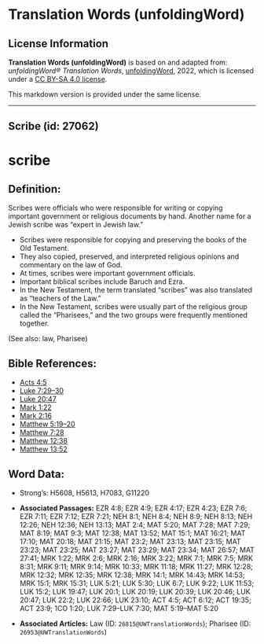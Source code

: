 # Translation Words (unfoldingWord)

## License Information

**Translation Words (unfoldingWord)** is based on and adapted from: _unfoldingWord® Translation Words_, [unfoldingWord](https://unfoldingword.org/utw), 2022, which is licensed under a [CC BY-SA 4.0 license](https://creativecommons.org/licenses/by-sa/4.0/legalcode.en).

This markdown version is provided under the same license.



--------------------------------

## Scribe (id: 27062)

scribe
======

Definition:
-----------

Scribes were officials who were responsible for writing or copying important government or religious documents by hand. Another name for a Jewish scribe was “expert in Jewish law.”

* Scribes were responsible for copying and preserving the books of the Old Testament.
* They also copied, preserved, and interpreted religious opinions and commentary on the law of God.
* At times, scribes were important government officials.
* Important biblical scribes include Baruch and Ezra.
* In the New Testament, the term translated “scribes” was also translated as “teachers of the Law.”
* In the New Testament, scribes were usually part of the religious group called the “Pharisees,” and the two groups were frequently mentioned together.

(See also: law, Pharisee)

Bible References:
-----------------

* [Acts 4:5](https://ref.ly/Acts4:5)
* [Luke 7:29–30](https://ref.ly/Luke7:29-Luke7:30)
* [Luke 20:47](https://ref.ly/Luke20:47)
* [Mark 1:22](https://ref.ly/Mark1:22)
* [Mark 2:16](https://ref.ly/Mark2:16)
* [Matthew 5:19–20](https://ref.ly/Matt5:19-Matt5:20)
* [Matthew 7:28](https://ref.ly/Matt7:28)
* [Matthew 12:38](https://ref.ly/Matt12:38)
* [Matthew 13:52](https://ref.ly/Matt13:52)

Word Data:
----------

* Strong’s: H5608, H5613, H7083, G11220

* **Associated Passages:** EZR 4:8; EZR 4:9; EZR 4:17; EZR 4:23; EZR 7:6; EZR 7:11; EZR 7:12; EZR 7:21; NEH 8:1; NEH 8:4; NEH 8:9; NEH 8:13; NEH 12:26; NEH 12:36; NEH 13:13; MAT 2:4; MAT 5:20; MAT 7:28; MAT 7:29; MAT 8:19; MAT 9:3; MAT 12:38; MAT 13:52; MAT 15:1; MAT 16:21; MAT 17:10; MAT 20:18; MAT 21:15; MAT 23:2; MAT 23:13; MAT 23:15; MAT 23:23; MAT 23:25; MAT 23:27; MAT 23:29; MAT 23:34; MAT 26:57; MAT 27:41; MRK 1:22; MRK 2:6; MRK 2:16; MRK 3:22; MRK 7:1; MRK 7:5; MRK 8:31; MRK 9:11; MRK 9:14; MRK 10:33; MRK 11:18; MRK 11:27; MRK 12:28; MRK 12:32; MRK 12:35; MRK 12:38; MRK 14:1; MRK 14:43; MRK 14:53; MRK 15:1; MRK 15:31; LUK 5:21; LUK 5:30; LUK 6:7; LUK 9:22; LUK 11:53; LUK 15:2; LUK 19:47; LUK 20:1; LUK 20:19; LUK 20:39; LUK 20:46; LUK 20:47; LUK 22:2; LUK 22:66; LUK 23:10; ACT 4:5; ACT 6:12; ACT 19:35; ACT 23:9; 1CO 1:20; LUK 7:29–LUK 7:30; MAT 5:19–MAT 5:20
* **Associated Articles:** Law (ID: `26815@UWTranslationWords`); Pharisee (ID: `26953@UWTranslationWords`)

